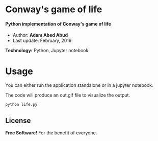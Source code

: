 # Conway's game of life

#### Python implementation of Conway's game of life


 - Author: **Adam Abed Abud**
 - Last update: February, 2019



**Technology:** Python, Jupyter notebook


# Usage
You can either run the application standalone or in a jupyter notebook.

The code will produce an out.gif file to visualize the output.



```sh
python life.py 
```




License
----

**Free Software!** 
For the benefit of everyone.
